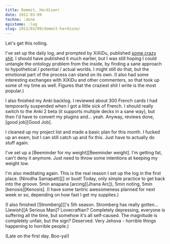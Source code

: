 ```yaml
---
title: Dammit, Hardison!
date: 2012-03-09
techne: :done
episteme: :log
slug: 2012/03/09/dammit-hardison/
---
```


Let's get this rolling.

I've set up the daily log, and prompted by XiXiDu, published [some crazy shit](http://blog.muflax.com/2012/03/08/ontological-therapy/). I should have published it much earlier, but I was still hoping I could untangle the ontology problem from the inside, by finding a sane approach to hypothetical / potential / actual worlds. I might still do that, but the emotional part of the process can stand on its own. (I also had some interesting exchanges with XiXiDu and other commenters, so that took up some of my time as well. Figures that the craziest shit I write is the most popular.)

I also finished my Anki backlog. I reviewed about 300 French cards I had temporarily suspended when I got a little sick of French. I should really switch to the Anki 2 beta (it supports multiple decks in a sane way), but then I'd have to convert my plugins and... yeah. Anyway, reviews done, [good job][Good Job].

I cleaned up my project list and made a basic plan for this month. I fucked up an exam, but I can still catch up and fix this. Just have to actually do stuff again.

I've set up a [Beeminder for my weight][Beeminder weight]. I'm getting fat, can't deny it anymore. Just need to throw some intentions at keeping my weight low.

I'm also meditating again. This is the real reason I set up the log in the first place. [Nirodha Samapatti][] or bust! Today, only simple practice to get back into the groove. 5min anapana [arcing][Jhana Arc]), 5min noting, 5min [kenosis][Kenosis]. (I have some tantric awesomeness planned for next week or so, depending on how fast I get my supplies.)

(I also finished [Stromberg][]'s 5th season. Stromberg has really gotten... [Jewish][A Serious Man]? Lovecraftian? Completely depressing, everyone is suffering all the time, but somehow it's all self-caused. The magnitude is completely unfair, but the sign? Deserved. Very Jehova - horrible things happening to horrible people.)

(Late on the first day. Boo-ya!)
